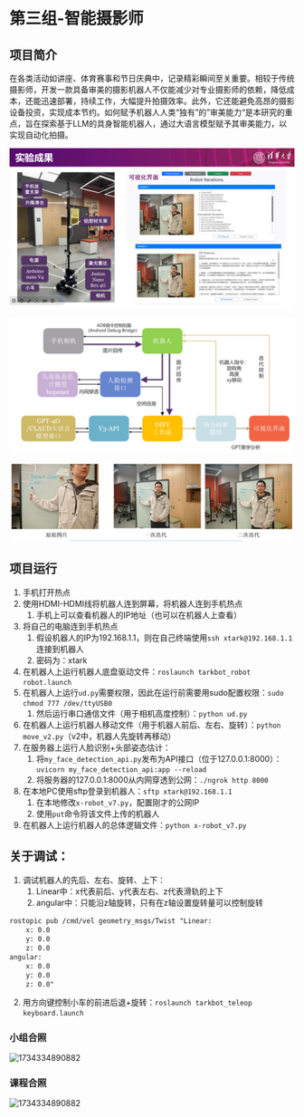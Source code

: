 # 第三组-智能摄影师

## 项目简介
在各类活动如讲座、体育赛事和节日庆典中，记录精彩瞬间至关重要。相较于传统摄影师，开发一款具备审美的摄影机器人不仅能减少对专业摄影师的依赖，降低成本，还能迅速部署，持续工作，大幅提升拍摄效率。此外，它还能避免高昂的摄影设备投资，实现成本节约。如何赋予机器人人类“独有”的”审美能力“是本研究的重点，旨在探索基于LLM的具身智能机器人，通过大语言模型赋予其审美能力，以实现自动化拍摄。

![1734334822528](image/README/1734334822528.png)

![1734334852419](image/README/1734334852419.png)

![1734334890882](image/README/1734334890882.png)

## 项目运行

1. 手机打开热点
2. 使用HDMI-HDMI线将机器人连到屏幕，将机器人连到手机热点
   1. 手机上可以查看机器人的IP地址（也可以在机器人上查看）
3. 将自己的电脑连到手机热点
   1. 假设机器人的IP为192.168.1.1，则在自己终端使用`ssh xtark@192.168.1.1`连接到机器人
   2. 密码为：xtark  
4. 在机器人上运行机器人底盘驱动文件：`roslaunch tarkbot_robot robot.launch`
5. 在机器人上运行`ud.py`需要权限，因此在运行前需要用sudo配置权限：`sudo chmod 777 /dev/ttyUSB0`
   1. 然后运行串口通信文件（用于相机高度控制）：`python ud.py`
6. 在机器人上运行机器人移动文件（用于机器人前后、左右、旋转）：`python move_v2.py`（v2中，机器人先旋转再移动）
7. 在服务器上运行人脸识别+头部姿态估计：
   1. 将`my_face_detection_api.py`发布为API接口（位于127.0.0.1:8000）：`uvicorn my_face_detection_api:app --reload`
   2. 将服务器的127.0.0.1:8000从内网穿透到公网：`./ngrok http 8000`
8. 在本地PC使用sftp登录到机器人：`sftp xtark@192.168.1.1`
   1. 在本地修改`x-robot_v7.py`，配置刚才的公网IP
   2. 使用`put`命令将该文件上传的机器人
9. 在机器人上运行机器人的总体逻辑文件：`python x-robot_v7.py`


## 关于调试：
1. 调试机器人的先后、左右、旋转、上下：
   1. Linear中：x代表前后、y代表左右、z代表滑轨的上下
   2. angular中：只能沿z轴旋转，只有在z轴设置旋转量可以控制旋转
```
rostopic pub /cmd/vel geometry_msgs/Twist "Linear: 
    x: 0.0
    y: 0.0
    z: 0.0
angular:
    x: 0.0
    y: 0.0
    z: 0.0"
```
2. 用方向键控制小车的前进后退+旋转：`roslaunch tarkbot_teleop keyboard.launch`


### 小组合照

![1734334890882](合照/微信图片_20241216151921.jpg)

### 课程合照

![1734334890882](合照/微信图片_20241216151535.jpg)
